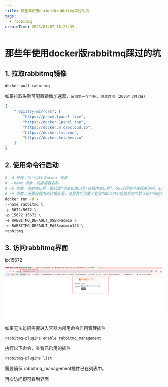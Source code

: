 ```yaml
---
title: 那些年使用docker版rabbitmq踩过的坑
tags:
  - rabbitmq
createTime: 2025/03/07 16:25:39
---
```




# 那些年使用docker版rabbitmq踩过的坑



## 1. 拉取rabbitmq镜像

```sh
docker pull rabbitmq
```



如果拉取失败可配置镜像加速器，`亲测第一个可用，测试时间（2025年3月7日）`

```sh
{
	"registry-mirrors": [
		"https://proxy.1panel.live",
		"https://docker.1panel.top",
		"https://docker.m.daocloud.io",
		"https://docker.1ms.run",
		"https://docker.ketches.cn"
	]
}
```





## 2. 使用命令行启动

```sh
# -d 参数：后台运行 Docker 容器
# --name 参数：设置容器名称
# -p 参数：映射端口号，格式是“宿主机端口号:容器内端口号”。5672供客户端程序访问，15672供后台管理界面访问
# -e 参数：设置容器内的环境变量，这里我们设置了登录RabbitMQ管理后台的默认用户和密码
docker run -d \
--name rabbitmq \
-p 5672:5672 \
-p 15672:15672 \
-e RABBITMQ_DEFAULT_USER=admin \
-e RABBITMQ_DEFAULT_PASS=admin123 \
rabbitmq
```



## 3. 访问rabbitmq界面

ip:15672

![image-20250307162339678](assets/image-20250307162339678.png)



如果无法访问需要进入容器内部用命令启用管理插件



```sh
rabbitmq-plugins enable rabbitmq_management
```

执行以下命令，查看已启用的插件

```sh
rabbitmq-plugins list
```

需要确保 rabbitmq_management插件已在列表中。

再次访问即可看到界面
